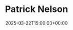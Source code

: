 ---
title: Patrick Nelson
date: 2025-03-22T15:00:00+00:00
params:
  about: https://{{ .Site.BaseURL}}/about.html
  email: patnelson2022@gmail.com
  social:
    github: 
---